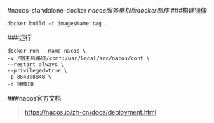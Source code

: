 #nacos-standalone-docker
*nacos服务单机版docker制作*
###构建镜像
```
docker build -t imagesName:tag .
```
###运行
```
docker run --name nacos \
-v /宿主机路径/conf:/usr/local/src/nacos/conf \
--restart always \
--privileged=true \
-p 8848:8848 \
-d 镜像ID
```
###nacos官方文档
> https://nacos.io/zh-cn/docs/deployment.html
